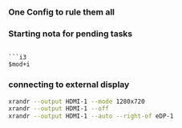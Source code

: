 ### One Config to rule them all

### Starting nota for pending tasks
```

```i3
$mod+i
```
### connecting to external display
```bash
xrandr --output HDMI-1 --mode 1280x720
xrandr --output HDMI-1 --off
xrandr --output HDMI-1 --auto --right-of eDP-1
```
